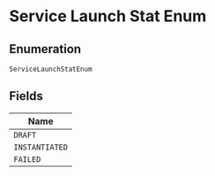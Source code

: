 
# Service Launch Stat Enum

## Enumeration

`ServiceLaunchStatEnum`

## Fields

| Name |
|  --- |
| `DRAFT` |
| `INSTANTIATED` |
| `FAILED` |

